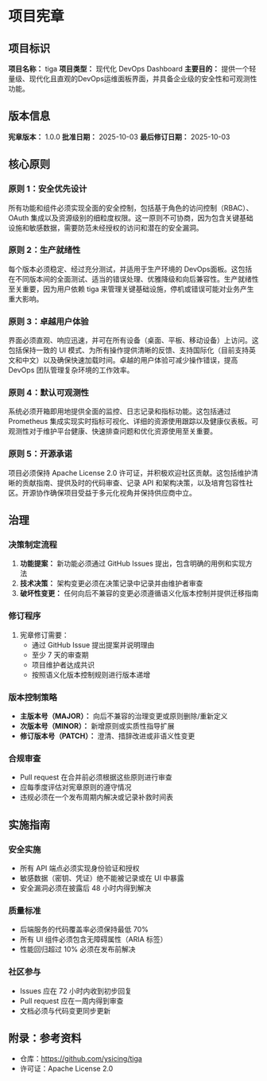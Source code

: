 <!--
同步影响报告
==================
版本变更：新建 → 1.0.0
新增原则：
  - 安全优先设计
  - 生产就绪性
  - 卓越用户体验
  - 默认可观测性
  - 开源承诺
新增部分：全部（初始创建）
删除部分：无
需要更新的模板：不适用（初始创建）
后续待办事项：无
-->

# 项目宪章

## 项目标识

**项目名称：** tiga
**项目类型：** 现代化 DevOps Dashboard
**主要目的：** 提供一个轻量级、现代化且直观的DevOps运维面板界面，并具备企业级的安全性和可观测性功能。

## 版本信息

**宪章版本：** 1.0.0
**批准日期：** 2025-10-03
**最后修订日期：** 2025-10-03

## 核心原则

### 原则 1：安全优先设计

所有功能和组件必须实现全面的安全控制，包括基于角色的访问控制（RBAC）、OAuth 集成以及资源级别的细粒度权限。这一原则不可协商，因为包含关键基础设施和敏感数据，需要防范未经授权的访问和潜在的安全漏洞。

### 原则 2：生产就绪性

每个版本必须稳定、经过充分测试，并适用于生产环境的 DevOps面板。这包括在不同版本间的全面测试、适当的错误处理、优雅降级和向后兼容性。生产就绪性至关重要，因为用户依赖 tiga 来管理关键基础设施，停机或错误可能对业务产生重大影响。

### 原则 3：卓越用户体验

界面必须直观、响应迅速，并可在所有设备（桌面、平板、移动设备）上访问。这包括保持一致的 UI 模式、为所有操作提供清晰的反馈、支持国际化（目前支持英文和中文）以及确保快速加载时间。卓越的用户体验可减少操作错误，提高 DevOps 团队管理复杂环境的工作效率。

### 原则 4：默认可观测性

系统必须开箱即用地提供全面的监控、日志记录和指标功能。这包括通过 Prometheus 集成实现实时指标可视化、详细的资源使用跟踪以及健康仪表板。可观测性对于维护平台健康、快速排查问题和优化资源使用至关重要。

### 原则 5：开源承诺

项目必须保持 Apache License 2.0 许可证，并积极欢迎社区贡献。这包括维护清晰的贡献指南、提供及时的代码审查、记录 API 和架构决策，以及培育包容性社区。开源协作确保项目受益于多元化视角并保持供应商中立。

## 治理

### 决策制定流程

1. **功能提案：** 新功能必须通过 GitHub Issues 提出，包含明确的用例和实现方法
2. **技术决策：** 架构变更必须在决策记录中记录并由维护者审查
3. **破坏性变更：** 任何向后不兼容的变更必须遵循语义化版本控制并提供迁移指南

### 修订程序

1. 宪章修订需要：
   - 通过 GitHub Issue 提出提案并说明理由
   - 至少 7 天的审查期
   - 项目维护者达成共识
   - 按照语义化版本控制规则进行版本递增

### 版本控制策略

- **主版本号（MAJOR）：** 向后不兼容的治理变更或原则删除/重新定义
- **次版本号（MINOR）：** 新增原则或实质性指导扩展
- **修订版本号（PATCH）：** 澄清、措辞改进或非语义性变更

### 合规审查

- Pull request 在合并前必须根据这些原则进行审查
- 应每季度评估对宪章原则的遵守情况
- 违规必须在一个发布周期内解决或记录补救时间表

## 实施指南

### 安全实施
- 所有 API 端点必须实现身份验证和授权
- 敏感数据（密钥、凭证）绝不能被记录或在 UI 中暴露
- 安全漏洞必须在披露后 48 小时内得到解决

### 质量标准
- 后端服务的代码覆盖率必须保持最低 70%
- 所有 UI 组件必须包含无障碍属性（ARIA 标签）
- 性能回归超过 10% 必须在发布前解决

### 社区参与
- Issues 应在 72 小时内收到初步回复
- Pull request 应在一周内得到审查
- 文档必须与代码变更同步更新

## 附录：参考资料

- 仓库：https://github.com/ysicing/tiga
- 许可证：Apache License 2.0
